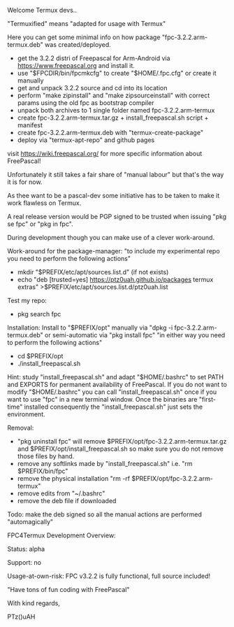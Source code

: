 Welcome Termux devs..

"Termuxified" means "adapted for usage with Termux"

Here you can get some minimal info on how package "fpc-3.2.2.arm-termux.deb" was created/deployed.
- get the 3.2.2 distri of Freepascal for Arm-Android via https://www.freepascal.org and install it.
- use "$FPCDIR/bin/fpcmkcfg" to create "$HOME/.fpc.cfg" or create it manually
- get and unpack 3.2.2 source and cd into its location
- perform "make zipinstall" and "make zipsourceinstall" with correct params using the old fpc as bootstrap compiler
- unpack both archives to 1 single folder named fpc-3.2.2.arm-termux
- create fpc-3.2.2.arm-termux.tar.gz + install_freepascal.sh script + manifest
- create fpc-3.2.2.arm-termux.deb with "termux-create-package"
- deploy via "termux-apt-repo" and github pages

visit https://wiki.freepascal.org/ for more specific information about FreePascal!

Unfortunately it still takes a fair share of "manual labour" but that's the way it is for now. 

As thee want to be a pascal-dev some initiative has to be taken to make it work flawless on Termux.

A real release version would be PGP signed to be trusted when issuing "pkg se fpc" or "pkg in fpc". 

During development though you can make use of a clever work-around.

Work-around for the package-manager:
"to include my experimental repo you need to perform the following actions"
- mkdir "$PREFIX/etc/apt/sources.list.d" (if not exists)
- echo  "deb [trusted=yes] https://ptz0uah.github.io/packages termux extras" >$PREFIX/etc/apt/sources.list.d/ptz0uah.list

Test my repo:
- pkg search fpc

Installation:
Install to "$PREFIX/opt" manually via "dpkg -i fpc-3.2.2.arm-termux.deb" or semi-automatic via "pkg install fpc"
"in either way you need to perform the following actions"
- cd $PREFIX/opt
- ./install_freepascal.sh
  
Hint: study "install_freepascal.sh" and adapt "$HOME/.bashrc" to set PATH and EXPORTS for permanent availability of FreePascal.
If you do not want to modify "$HOME/.bashrc" you can call "install_freepascal.sh" once if you want to use "fpc" in a new terminal window.
Once the binaries are "first-time" installed consequently the "install_freepascal.sh" just sets the environment.

Removal:
- "pkg uninstall fpc" will remove $PREFIX/opt/fpc-3.2.2.arm-termux.tar.gz and $PREFIX/opt/install_freepascal.sh so make sure you do not remove those files by hand.
- remove any softlinks made by "install_freepascal.sh" i.e. "rm $PREFIX/bin/fpc"
- remove the physical installation "rm -rf $PREFIX/opt/fpc-3.2.2.arm-termux"
- remove edits from "~/.bashrc"
- remove the deb file if downloaded
 
Todo: make the deb signed so all the manual actions are performed "automagically"

FPC4Termux Development Overview:

Status: alpha

Support: no

Usage-at-own-risk: FPC v3.2.2 is fully functional, full source included! 

"Have tons of fun coding with FreePascal"

With kind regards,

PTz()uAH
